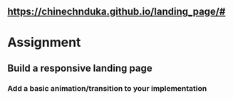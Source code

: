 ## https://chinechnduka.github.io/landing_page/#

# Assignment

## Build a responsive landing page

### Add a basic animation/transition to your implementation
